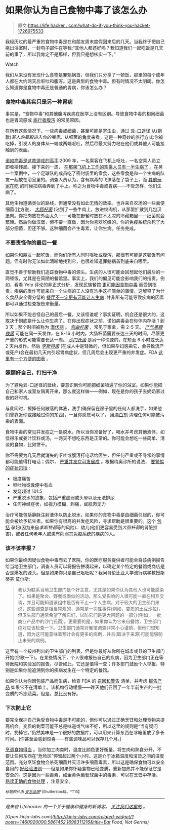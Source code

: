 # 如果你认为自己食物中毒了该怎么办

> 原文:[https://life hacker . com/what-do-if-you-think-you-hacket-1726975533](https://lifehacker.com/what-to-do-if-you-think-you-have-food-poisoning-1726975533)

我经历过的最严重的食物中毒是在和朋友周末度假回来后的几天。当我终于把自己拖出浴室时，一封电子邮件在等我:“其他人都还好吗？我知道我们一起吃饭是几天前的事了，所以我肯定不是那样，但我只是想核实一下。”

Watch

我们从来没有发现什么食物是罪魁祸首，但我们只分享了一顿饭，那里的每个成年人都在大约两天后呕吐和腹泻。这是典型的食物中毒。但有时情况不太明朗。你怎么知道你是食物中毒还是普通的胃病，你该怎么办？

### 食物中毒其实只是另一种胃病

事实是，“食物中毒”和其他腹泻疾病在医学上没有区别。导致食物中毒的相同细菌也是胃流感或 [旅行者腹泻](http://vitals.lifehacker.com/eat-everything-piping-hot-to-avoid-traveler-s-diarrhea-1723169825) 的常见原因。

在所有这些情况下，一些病毒或细菌，甚至可能是寄生虫，通过 [粪-口途径](http://www.healthhype.com/stool-to-mouth-or-fecal-oral-route-of-transmission-of-infection.html) 从(抱歉)*某人的屁股进入你的嘴里*。从细菌的角度来看，这是一种奇妙的旅行方式:你被吃掉，引发人的身体从一端或两端呕吐，然后尽最大努力粘在他们或其他人可能接触到的表面。

[诺如病毒是这款游戏的高手](http://phenomena.nationalgeographic.com/2013/01/02/the-norovirus-a-study-in-puked-perfection/):2009 年，一名乘客在飞机上呕吐，一名空乘人员立即收拾残局。接下来的一周， [在那架飞机上工作的空乘人员有一半生病了](http://cid.oxfordjournals.org/content/early/2011/08/09/cid.cir465.short) 。在另一个案例中，一个足球队的成员吃了密封袋里的零食，这些零食是和一个生病的队友一起放在浴室里的。调查人员认为，含有病毒的飞沫落在了袋子上，而 [其他玩家在吃](http://jid.oxfordjournals.org/content/205/11/1639.full) 的时候把病毒弄到了手上。称之为食物中毒或胃病——不管怎样，他们生病了。

其他生物遵循类似的路线，但通常没有如此无情的效率。也许来自农场的一些粪便细菌(比方说， [*大肠杆菌*](https://en.wikipedia.org/wiki/Pathogenic_Escherichia_coli#Gastrointestinal_infection) )沾到了一些牛肉上，放进绞肉机，从那里扩散到几包汉堡肉。你把肉放在外面太久——可能在野餐时放在不太凉的冷藏箱里——细菌就会繁殖。然后你做汉堡，但不要一直做，因为你喜欢吃嫩的。你的免疫系统杀死了大部分细菌，但还不够。这种细菌会产生毒素，让你生病。任务完成。

### 不要责怪你的最后一餐

如果你和朋友一起吃饭，而你们所有人同时呕吐或腹泻，那很有可能是这顿饭有问题。但有时你无法如此清晰地找到它，也很难知道罪魁祸首到底来自哪里。

直觉不善于帮助我们追踪食物中毒的源头。生病的人很可能会回想起他们最后的一两顿饭，尤其是在简陋的餐馆里。事实上，我们的偏见可能会影响我们的指责。例如，看看 Yelp 评论的非正式分析，发现民族餐馆 [更可能因食物中毒](http://www.slate.com/articles/life/food/2014/06/ethnic_restaurants_and_food_poisoning_the_subtle_racism_of_saying_chinese.html) 而受到指责。疾病的发作可能来自一个生病的工人没有洗手这样简单的事情，这解释了为什么食品安全得分低的 [餐厅不一定更有可能让人生病](http://wwwnc.cdc.gov/eid/article/10/4/03-0343_article) :并非所有可能导致疾病的因素都可以通过检查报告来衡量。

所以如果不能总怪自己的最后一餐，又该怪谁呢？事实证明，机会还是很大的，这取决于到底是什么让你生病了。在你出现症状之前，诺如病毒会在你体内存活 1 到 3 天；那个时间被称为 [潜伏期](https://en.wikipedia.org/wiki/Incubation_period) 。 [*弯曲杆菌*](http://www.cdc.gov/nczved/divisions/dfbmd/diseases/campylobacter/) ，常见于家禽，需 2-5 天。 [*产气荚膜梭菌*](http://www.cdc.gov/foodsafety/clostridium-perfingens.html) 可能在同一天发作，在 8-16 小时内。大肠杆菌需要长达三天的时间，尽管更严重的形式可能需要长达一周。 [*沙门氏菌*](http://www.cdc.gov/salmonella/) 是另一种快速的，在短至 6 小时或长达 2 天内发作。然后 [*李斯特菌*](http://www.cdc.gov/listeria/) (在成人中是轻微的，但如果孕妇感染它，会导致流产或死产)会在最初几天内引起胃病症状，但几周后会出现更严重的并发症。FDA [这里有一个方便的图表](http://www.fda.gov/food/resourcesforyou/consumers/ucm103263.htm) 。

### 照顾好自己，打扫干净

为了避免粪-口途径的延续，要意识到你可能把细菌喷遍了你的浴室。如果你能把自己和家人或室友隔离开来，那么就这样做——例如，现在是你的孩子去奶奶家过夜的好时机。

与此同时，擦掉任何散落的体液，洗手(确保留在房子里的任何人都洗手，如果他们曾靠近你或接触过你的东西)，一旦你感觉可以了， [用漂白剂](http://www.cdc.gov/hicpac/Disinfection_Sterilization/6_0disinfection.html) 清理任何可能被污染的表面。

食物中毒的常见并发症之一是脱水，所以当你准备好了，喝水并考虑其他液体，如佳得乐或姜汁饮料或汤。一两天不想吃东西是正常的。你可能会想吃一些简单、清淡的食物，比如饼干。

你不需要为几天后就消失的呕吐或腹泻打电话给医生，但任何严重或不寻常的事情都可能值得打电话；偶尔， [严重并发症可发展成](http://www.foodsafety.gov/poisoning/effects/index.html) 。根据梅奥诊所的说法， [要警惕的症状包括](http://www.mayoclinic.org/diseases-conditions/food-poisoning/basics/symptoms/con-20031705) :

*   极度痛苦
*   呕吐物或粪便中有血
*   发烧超过 101.5
*   严重脱水的迹象，包括严重虚弱或头晕以及无法排尿
*   任何神经症状，如视力模糊，刺痛，或肌肉无力

治疗可能包括静脉注射液体以防止脱水，如果你的食物中毒是由细菌引起的，你可能会被给予抗生素。如果你有很高的并发症风险，寻求帮助是很重要的。这个 [包括](http://www.mayoclinic.org/diseases-conditions/food-poisoning/basics/risk-factors/con-20031705) 孕妇(因为来自*李斯特菌*等的风险)、幼儿(他们更容易受到*大肠杆菌*的肾脏损害)，或者任何老年人或患有削弱其免疫系统的疾病的人。

### 该不该举报？

如果你最终因疑似食物中毒而去了医院，你的医疗服务提供者可能会将该病例报告给当地卫生部门，调查人员可以将报告拼凑起来，以确定某个特定的餐馆或商店是否是爆发的源头。但是如果你只是自己呕吐呢？我问哥伦比亚大学流行病学教授斯蒂芬·莫尔斯:

> 我认为联系当地卫生部门是个好主意，尤其是如果你认为其他人也可能感染了。如果是聚会、野餐或类似的活动，那么受影响的人很可能一直在相互交谈，并且可能知道该组中是否有不止一个人生病。对于较大的卫生部门来说，这些调查是相当常规的，通常是一次性事件(例如，变质的土豆沙拉)，但卫生部门通常希望了解它们，以防它们是更大问题的一部分(例如，一批商业产品中的沙门氏菌)。更重要的是，如果你认为它来自餐馆，卫生部门绝对应该检查一下。卫生部门通常对餐馆调查非常小心谨慎，但他们想知道，因为这可能意味着预计会有更多的病例，并且(取决于来源)可能能够防止未来的病例。

这里有一个按州列出的卫生部门的列表，但是你最好从你所在城市或县的卫生部门开始(谷歌一下)。在某些情况下，个人很难报告自己的疾病，因为卫生部门正在等待医院和实验室的报告。尽管如此，它还是值得一查；许多部门鼓励个人举报，特别是如果你能追溯到你的疾病发生在一个特定的餐馆。

如果你认为你因包装产品而生病，检查 FDA 的 [召回和警告](http://www.foodsafety.gov/recalls/) 清单，并考虑 [报告产品](http://www.foodsafety.gov/report/problem/index.html) 如果它不在清单上。该机构行动缓慢——昨天他们召回了一年半前生产的一批变质的冷冻蔬菜。但是，总比没有好。

### 下次防止它

要完全保护自己免受食物中毒是不可能的，但你可以通过正确烹饪和处理食物来提高机会。变质的剩菜可能不总是味道或气味不好，所以这里的规则是“当有疑问时，扔掉它。”仍然美味是一个很好的数据库，可以用来计算东西在冰箱里放了多长时间。(你甚至会感到惊喜——有些调味品可以保存几个月。)

[烹调食物得当](https://lifehacker.com/how-do-i-avoid-poisoning-everyone-at-thanksgiving-dinne-5861452) 。当你加工肉类时，温度比颜色更好衡量。将生肉和熟食分开，不要让任何东西在“危险区”停留超过两个小时。这是介于冰箱温度和滚烫之间的温度范围。充分烹饪食物会杀死细菌并灭活许多细菌毒素，所以这是确保食物可以安全食用的 [好经验法则](http://vitals.lifehacker.com/eat-everything-piping-hot-to-avoid-traveler-s-diarrhea-1723169825)——但是如果你怀疑食物已经变质，重新加热并不能保证它是安全的。这是因为一些毒素，如金黄色葡萄球菌中的毒素，可以在烹饪中存活。 [熟读正确的食物处理](http://www.foodsafety.gov/) ，注意安全。

<small>*标题照片由*</small> [<small>*安东品牌*</small>](http://www.shutterstock.com/pic-103672964/stock-vector-cartoon-teen-boy-sick-in-the-toilet-wishing-he-was-dead.html)<small>*(Shutterstock)。*T15】</small>

* * *

[](http://vitals.lifehacker.com/)**是来自 Lifehacker 的一个关于健康和健身的新博客。* [*关注我们这里的*](https://twitter.com/VitalsLH) *。**

*[Open *kinja-labs.com*](http://kinja-labs.com/related-widget/?posts=1460920090,5861452,1698311216&title=Eat Food, Not Germs)*